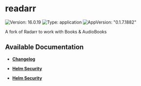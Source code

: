# readarr

![Version: 16.0.19](https://img.shields.io/badge/Version-16.0.19-informational?style=flat-square) ![Type: application](https://img.shields.io/badge/Type-application-informational?style=flat-square) ![AppVersion: "0.1.7.1882"](https://img.shields.io/badge/AppVersion-"0.1.7.1882"-informational?style=flat-square)

A fork of Radarr to work with Books & AudioBooks

## Available Documentation

- [**Changelog**](CHANGELOG)

- [**Helm Security**](container-security)

- [**Helm Security**](helm-security)


